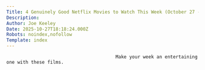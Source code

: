 ```yaml
---
Title: 4 Genuinely Good Netflix Movies to Watch This Week (October 27 - November 2)
Description: 
Author: Joe Keeley
Date: 2025-10-27T18:18:24.000Z
Robots: noindex,nofollow
Template: index
---
```


                                            Make your week an entertaining one with these films.
                                        